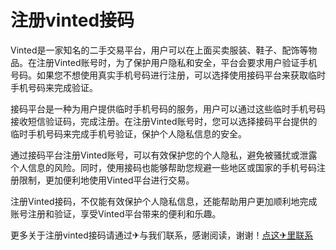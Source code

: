 # 注册vinted接码

Vinted是一家知名的二手交易平台，用户可以在上面买卖服装、鞋子、配饰等物品。在注册Vinted账号时，为了保护用户隐私和安全，平台会要求用户验证手机号码。如果您不想使用真实手机号码进行注册，可以选择使用接码平台来获取临时手机号码来完成验证。

接码平台是一种为用户提供临时手机号码的服务，用户可以通过这些临时手机号码接收短信验证码，完成注册。在注册Vinted账号时，您可以选择接码平台提供的临时手机号码来完成手机号验证，保护个人隐私信息的安全。

通过接码平台注册Vinted账号，可以有效保护您的个人隐私，避免被骚扰或泄露个人信息的风险。同时，使用接码也能够帮助您规避一些地区或国家的手机号码注册限制，更加便利地使用Vinted平台进行交易。

注册Vinted接码，不仅能有效保护个人隐私信息，还能帮助用户更加顺利地完成账号注册和验证，享受Vinted平台带来的便利和乐趣。

更多关于注册vinted接码请通过✈与我们联系，感谢阅读，谢谢！[点这✈里联系](https://lm.k02.cc)